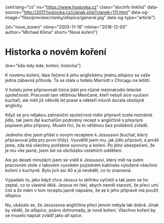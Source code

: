 
{xml:lang="cs" ns="https://www.hostovka.cz" class="docinfo linklist" data-source="http://2017.hostovka.cz/clanek.php?clanek=111.html" data-og-image="files/preview/clanky/allspice/general.jpg" data-og-type="article"}

{id="nove_koreni" ctime="2005-11-18" mtime="2018-12-05" author="Michael Klíma" short="Nové koření"}

# Historka o novém koření

{kw="kdo-kdy-kde, koření, historka"}

K novému koření, lépe řečeno k jeho anglickému jménu _allspice_ se váže jedna zábavná příhoda. Ta se stala u hotelu Marriott v Chicagu na letišti.

<!--
Nové koření, anglicky _allspice_, latinsky _pimenta dioica_, španělsky _pimenta gorda_, francouzsky _piment_, německy _piment_, švédsky _kryddpeppar_, italsky peppe _di giamaica_ portugalsky _pimenta-da-Jamaica_, rusky _умаусkи перец_, arabsky _Bahar_.
-->

V hotelu jsme připravovali tisíce jídel pro různé mezinárodní letecké společnosti. Pracovali tam většinou Mexičané, kteří nebyli sice vyučení kuchaři, ale měli již několik let praxe a někteří mluvili docela obstojně anglicky.

Když se pro nějakou zahraniční společnost mělo připravit zcela neznámé jídlo, tak jsem dal kuchařům podrobný recept v angličtině s přesným popisem jeho přípravy. Musím říci, že to většinou bez problémů zvládli.

Jednoho dne jsem přišel s novým receptem k Jessusovi (kuchař, který připravoval jídla pro první třídy). Vysvětlil jsem mu, jak jídlo připravit, a prošli jsme, zda má všechny potřebné suroviny a koření. Po jeho ubezpečení, že je mu vše jasné, jsem šel na obchůzku ostatních oddělení.

Asi po deseti minutách jsem se vrátil k Jessusovi, který měl na svém pracovním stole v takovém vysokém pojízdném kabinetu vyložené všechno koření z kuchyně. Bylo jich asi 40 a já nevěděl, co to znamená.

Vypadalo to, jako když chce Jessus tu skřínku vyčistit a tak jsem se ho zeptal, co to vlastně dělá. Jessus mi řekl, abych neměl starosti, že přeci umí číst a že mám v tom receptu jasně napsáno, že se k jeho přípravě má použít _allspice_.

Nu, ukázalo se, že Jessusova angličtina přeci jenom nebyla tak dobrá. Jinak by věděl, že _allspice_, psáno dohromady, je nové koření. Všechno koření by se muselo napsat zvlášť jako _all spice_.

